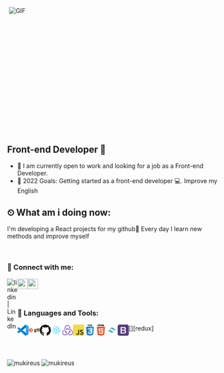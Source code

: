 <img align="right" alt="GIF" src="https://github.com/abhisheknaiidu/abhisheknaiidu/blob/master/code.gif?raw=true" width="500" height="320" />

## Front-end Developer 🚀
- 🔭 I am currently open to work and looking for a job as a Front-end Developer.
- 🥅 2022 Goals: Getting started as a front-end developer 💻. Improve my English



## ⏲ What am i doing now:
I'm developing a  React projects for my github🚀
Every day I learn new methods and improve myself


<br />

### 📩 Connect with me:

[<img align="left" alt="linkedin | LinkedIn" width="24px" src="https://raw.githubusercontent.com/peterthehan/peterthehan/master/assets/linkedin.svg" />][linkedin]
[<img align="left" height="24" width="24" src="https://cdn.jsdelivr.net/npm/simple-icons@v4/icons/twitter.svg" />][twitter]
[<img align="left" height="24" width="24" src="https://cdn.jsdelivr.net/npm/simple-icons@v4/icons/gmail.svg" />][gmail]


<br />


[twitter]: https://twitter.com/rkdevop
[linkedin]: www.linkedin.com/in/rahmi-köse
[gmail]: mailto:rahmikse19@gmail.com
<br />

### 🔧 Languages and Tools:

[<img align="left" alt="Visual Studio Code" width="26px" src="https://raw.githubusercontent.com/github/explore/80688e429a7d4ef2fca1e82350fe8e3517d3494d/topics/visual-studio-code/visual-studio-code.png" />][vsCode]
[<img align="left" alt="Git" width="26px" src="https://raw.githubusercontent.com/github/explore/80688e429a7d4ef2fca1e82350fe8e3517d3494d/topics/git/git.png" />][git]
[<img align="left" alt="GitHub" width="26px" src="https://raw.githubusercontent.com/github/explore/78df643247d429f6cc873026c0622819ad797942/topics/github/github.png" />][github]
[<img align="left" alt="React" width="26px" src="https://raw.githubusercontent.com/github/explore/cebd63002168a05a6a642f309227eefeccd92950/topics/react/react.png"/>][react]
[<img align="left" alt="redux" width="26px" src="https://raw.githubusercontent.com/github/explore/cebd63002168a05a6a642f309227eefeccd92950/topics/redux/redux.png"/>][redux]
[<img align="left" alt="JavaScript" width="26px" src="https://raw.githubusercontent.com/github/explore/cebd63002168a05a6a642f309227eefeccd92950/topics/javascript/javascript.png"/>][JavaScript]
[<img align="left" alt="CSS" width="26px" src="https://raw.githubusercontent.com/github/explore/cebd63002168a05a6a642f309227eefeccd92950/topics/css/css.png"/>][css]
[<img align="left" alt="HTML" width="26px" src="https://raw.githubusercontent.com/github/explore/cebd63002168a05a6a642f309227eefeccd92950/topics/html/html.png"/>][html]
[<img align="left" alt="Tailwind-css" width="26px" src="https://raw.githubusercontent.com/github/explore/cebd63002168a05a6a642f309227eefeccd92950/topics/tailwind/tailwind.png"/>][tailwind]
[<img align="left" alt="Bootstrap" width="26px" src="https://raw.githubusercontent.com/github/explore/cebd63002168a05a6a642f309227eefeccd92950/topics/bootstrap/bootstrap.png"/>][bootstrap]
<br />

[react]: https://tr.reactjs.org/
[JavaScript]:https://www.javascript.com/
[vsCode]: https://code.visualstudio.com/
[git]: https://git-scm.com/
[github]: https://github.com/rahmikse
[css]:https://www.w3schools.com/css/
[html]:https://www.w3schools.com/html/
[tailwind]:https://tailwindcss.com/
[bootstrap]:https://getbootstrap.com/
<br />
<br />

<img height="180em" align="center" src="https://github-readme-stats.vercel.app/api?username=rahmikse&show_icons=true&locale=en&theme=algolia&include_all_commits=true&count_private=true" alt="mukireus"/>
  <img height="180em" align="center" src="https://github-readme-stats.vercel.app/api/top-langs?username=rahmikse&show_icons=true&locale=en&layout=compact&langs_count=8&theme=algolia" alt="mukireus"/>
